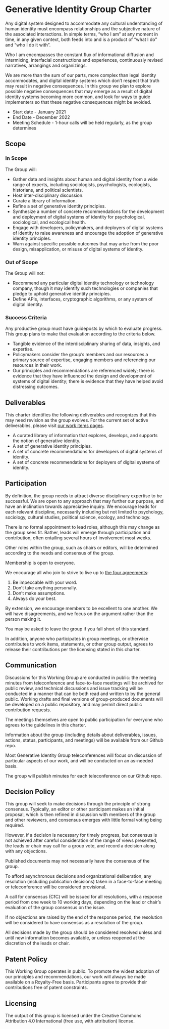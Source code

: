 # Generative Identity Group Charter

Any digital system designed to accommodate any cultural understanding of human
identity must encompass relationships and the subjective nature of the
associated interactions. In simple terms, “who I am” at any moment in time, in
any given context, both feeds into and is a product of “what I do” and “who I do
it with”.

Who I am encompasses the constant flux of informational diffusion and
intermixing, interfacial constructions and experiences, continuously revised
narratives, arrangings and organizings.

We are more than the sum of our parts, more complex than legal identity
accommodates, and digital identity systems which don’t respect that truth may
result in negative consequences. In this group we plan to explore possible
negative consequences that may emerge as a result of digital identity systems
becoming more common, and look for ways to guide implementers so that these
negative consequences might be avoided.

* Start date - January 2021 
* End Date - December 2022 
* Meeting Schedule - 1-hour calls will be held regularly, as the group determines

## Scope

### In Scope
The Group will:
* Gather data and insights about human and digital identity from a wide range of
  experts, including sociologists, psychologists, ecologists, historians, and
  political scientists.
* Host inter-disciplinary discussion.
* Curate a library of information.
* Refine a set of generative identity principles.
* Synthesize a number of concrete recommendations for the development and
  deployment of digital systems of identity for psychological, sociological,
  and ecological health.
* Engage with developers, policymakers, and deployers of digital systems of
  identity to raise awareness and encourage the adoption of generative identity
  principles.
* Warn against specific possible outcomes that may arise from the poor design,
  misapplication, or misuse of digital systems of identity.

### Out of Scope
The Group will not:
* Recommend any particular digital identity technology or technology company,
  though it may identify such technologies or companies that pledge to uphold
  generative identity principles.
* Define APIs, interfaces, cryptographic algorithms, or any system of digital
  identity.

### Success Criteria
Any productive group must have guideposts by which to evaluate progress. This
group plans to make that evaluation according to the criteria below.
* Tangible evidence of the interdisciplinary sharing of data, insights, and
  expertise.
* Policymakers consider the group’s members and our resources a primary source
  of expertise, engaging members and referencing our resources in their work.
* Our principles and recommendations are referenced widely; there is evidence
  that they have influenced the design and development of systems of digital
  identity; there is evidence that they have helped avoid distressing outcomes.

## Deliverables
This charter identifies the following deliverables and recognizes that this may
need revision as the group evolves. For the current set of active deliverables,
please visit [our work items pages](https://github.com/generative-identity-group/gig-work-items).
* A curated library of information that explores, develops, and supports the
  notion of generative identity.
* A set of generative identity principles.
* A set of concrete recommendations for developers of digital systems of identity.
* A set of concrete recommendations for deployers of digital systems of identity.

## Participation
By definition, the group needs to attract diverse disciplinary expertise to be
successful. We are open to any approach that may further our purpose, and have
an inclination towards appreciative inquiry. We encourage leads for each
relevant discipline, necessarily including but not limited to psychology,
sociology, cultural studies, political science, ecology, and technology.

There is no formal appointment to lead roles, although this may change as the
group sees fit. Rather, leads will emerge through participation and
contribution, often entailing several hours of involvement most weeks.

Other roles within the group, such as chairs or editors, will be determined
according to the needs and consensus of the group.

Membership is open to everyone.

We encourage all who join to strive to live up to
[the four agreements](https://en.wikipedia.org/wiki/The_Four_Agreements):
1. Be impeccable with your word.
1. Don’t take anything personally.
1. Don’t make assumptions.
1. Always do your best.

By extension, we encourage members to be excellent to one another. We will have
disagreements, and we focus on the argument rather than the person making it.

You may be asked to leave the group if you fall short of this standard.

In addition, anyone who participates in group meetings, or otherwise contributes
to work items, statements, or other group output, agrees to release their
contributions per the licensing stated in this charter.

## Communication
Discussions for this Working Group are conducted in public: the meeting minutes
from teleconference and face-to-face meetings will be archived for public
review, and technical discussions and issue tracking will be conducted in a
manner that can be both read and written to by the general public. Working
drafts and final versions of group-produced documents will be developed on a
public repository, and may permit direct public contribution requests. 

The meetings themselves are open to public participation for everyone who agrees
to the guidelines in this charter.

Information about the group (including details about deliverables, issues,
actions, status, participants, and meetings) will be available from our Github
repo.

Most Generative Identity Group teleconferences will focus on discussion of
particular aspects of our work, and will be conducted on an as-needed basis.

The group will publish minutes for each teleconference on our Github repo.

## Decision Policy
This group will seek to make decisions through the principle of strong
consensus. Typically, an editor or other participant makes an initial proposal,
which is then refined in discussion with members of the group and other
reviewers, and consensus emerges with little formal voting being required.

However, if a decision is necessary for timely progress, but consensus is not
achieved after careful consideration of the range of views presented, the leads
or chair may call for a group vote, and record a decision along with any
objections.

Published documents may not necessarily have the consensus of the group.

To afford asynchronous decisions and organizational deliberation, any resolution
(including publication decisions) taken in a face-to-face meeting or
teleconference will be considered provisional.

A call for consensus (CfC) will be issued for all resolutions, with a response
period from one week to 10 working days, depending on the lead or chair’s
evaluation of the group consensus on the issue.

If no objections are raised by the end of the response period, the resolution
will be considered to have consensus as a resolution of the group.

All decisions made by the group should be considered resolved unless and until
new information becomes available, or unless reopened at the discretion of the
leads or chair.

## Patent Policy
This Working Group operates in public. To promote the widest adoption of our
principles and recommendations, our work will always be made available on a
Royalty-Free basis. Participants agree to provide their contributions free of
patent constraints.

## Licensing
The output of this group is licensed under the Creative Commons Attribution 4.0
International (free use, with attribution) license.
